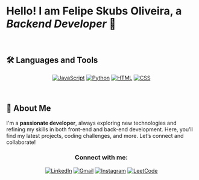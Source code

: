 # Hello! I am **Felipe Skubs Oliveira**, a ***Backend Developer*** 👋

<br />

## 🛠️ **Languages and Tools**

<div align="center">
  
[![JavaScript](https://img.shields.io/badge/JavaScript-F7DF1E?style=for-the-badge&logo=javascript&logoColor=black)]()
[![Python](https://img.shields.io/badge/Python-3776AB?style=for-the-badge&logo=python&logoColor=white)]()
[![HTML](https://img.shields.io/badge/HTML-E34F26?style=for-the-badge&logo=html5&logoColor=white)]()
[![CSS](https://img.shields.io/badge/CSS-1572B6?style=for-the-badge&logo=css3&logoColor=white)]()

</div>
<br />

## 🌱 **About Me**
I'm a **passionate developer**, always exploring new technologies and refining my skills in both front-end and back-end development. Here, you’ll find my latest projects, coding challenges, and more. Let’s connect and collaborate!

<div align="center">

### **Connect with me:**

[![LinkedIn](https://img.shields.io/badge/LinkedIn-0077B5?style=for-the-badge&logo=linkedin&logoColor=white)](https://www.linkedin.com/in/felipe-skubs-oliveira/)
[![Gmail](https://img.shields.io/badge/Gmail-D14836?style=for-the-badge&logo=gmail&logoColor=white)](mailto:felipe.skubs.oliveira@gmail.com)
[![Instagram](https://img.shields.io/badge/Instagram-E4405F?style=for-the-badge&logo=instagram&logoColor=white)](https://www.instagram.com/felipeskubs/)
[![LeetCode](https://img.shields.io/badge/-LeetCode-FFA116?style=for-the-badge&logo=LeetCode&logoColor=black)](https://leetcode.com/u/FelipeSkubs/)
</div>
